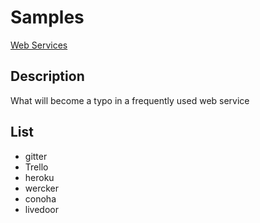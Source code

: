 # Samples
[Web Services](https://www.google.com/)

## Description
What will become a typo in a frequently used web service

## List
* gitter
* Trello
* heroku
* wercker
* conoha
* livedoor

